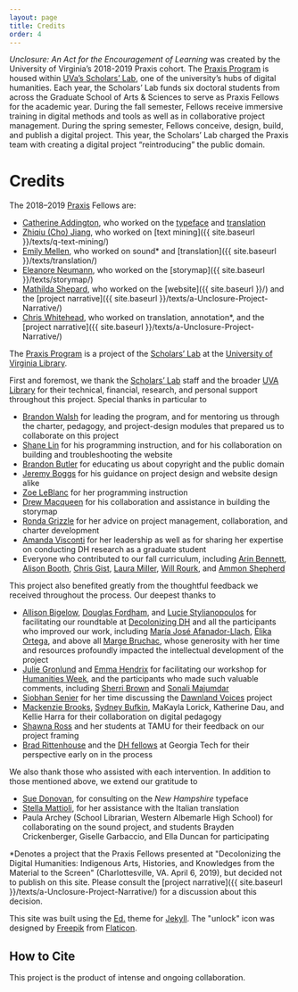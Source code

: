 ```yaml
---
layout: page
title: Credits
order: 4
---
```

*Unclosure: An Act for the Encouragement of Learning* was created by the University of Virginia’s 2018-2019 Praxis cohort. The [Praxis Program](https://scholarslab.lib.virginia.edu/praxis-program-fellowships/) is housed within [UVa’s Scholars’ Lab](https://scholarslab.lib.virginia.edu/), one of the university’s hubs of digital humanities. Each year, the Scholars’ Lab funds six doctoral students from across the Graduate School of Arts & Sciences to serve as Praxis Fellows for the academic year. During the fall semester, Fellows receive immersive training in digital methods and tools as well as in collaborative project management. During the spring semester, Fellows conceive, design, build, and publish a digital project. This year, the Scholars’ Lab charged the Praxis team with creating a digital project “reintroducing” the public domain.

# **Credits**

The 2018–2019 [Praxis][1] Fellows are:
- [Catherine Addington][2], who worked on the [typeface](http://unclosure.scholarslab.org/texts/Typeface/) and [translation](http://unclosure.scholarslab.org/texts/Teaching%20Translation%20with%20the%20Public%20Domain/)
- [Zhiqiu (Cho) Jiang][3], who worked on [text mining]({{ site.baseurl }}/texts/q-text-mining/)
- [Emily Mellen][4], who worked on sound* and [translation]({{ site.baseurl }}/texts/translation/)
- [Eleanore Neumann][5], who worked on the [storymap]({{ site.baseurl }}/texts/storymap/)
- [Mathilda Shepard][6], who worked on the [website]({{ site.baseurl }}/) and the [project narrative]({{ site.baseurl }}/texts/a-Unclosure-Project-Narrative/)
- [Chris Whitehead][7], who worked on translation, annotation*, and the [project narrative]({{ site.baseurl }}/texts/a-Unclosure-Project-Narrative/)

The [Praxis Program][8] is a project of the [Scholars’ Lab][9] at the [University of Virginia Library][10].

First and foremost, we thank the [Scholars’ Lab][11] staff and the broader [UVA Library][12] for their technical, financial, research, and personal support throughout this project. Special thanks in particular to
- [Brandon Walsh][13] for leading the program, and for mentoring us through the charter, pedagogy, and project-design modules that prepared us to collaborate on this project
- [Shane Lin][14] for his programming instruction, and for his collaboration on building and troubleshooting the website
- [Brandon Butler][15] for educating us about copyright and the public domain
- [Jeremy Boggs][16] for his guidance on project design and website design alike
- [Zoe LeBlanc][17] for her programming instruction
- [Drew Macqueen][18] for his collaboration and assistance in building the storymap
- [Ronda Grizzle][19] for her advice on project management, collaboration, and charter development
- [Amanda Visconti][20] for her leadership as well as for sharing her expertise on conducting DH research as a graduate student
- Everyone who contributed to our fall curriculum, including [Arin Bennett][21], [Alison Booth][22], [Chris Gist][23], [Laura Miller][24], [Will Rourk][25], and [Ammon Shepherd][26]

This project also benefited greatly from the thoughtful feedback we received throughout the process. Our deepest thanks to
- [Allison Bigelow](http://spanitalport.as.virginia.edu/people/amb8fk), [Douglas Fordham](http://art.as.virginia.edu/douglas-fordham), and [Lucie Stylianopoulos][27] for facilitating our roundtable at [Decolonizing DH][28] and all the participants who improved our work, including [María José Afanador-Llach][29], [Élika Ortega][30], and above all [Marge Bruchac][31], whose generosity with her time and resources profoundly impacted the intellectual development of the project
- [Julie Gronlund][32] and [Emma Hendrix][33] for facilitating our workshop for [Humanities Week][34], and the participants who made such valuable comments, including [Sherri Brown][35] and [Sonali Majumdar][36]
- [Siobhan Senier][37] for her time discussing the [Dawnland Voices][38] project
- [Mackenzie Brooks][39], [Sydney Bufkin][40], MaKayla Lorick, Katherine Dau, and Kellie Harra for their collaboration on digital pedagogy
- [Shawna Ross][41] and her students at TAMU for their feedback on our project framing
- [Brad Rittenhouse][42] and the [DH fellows][43] at Georgia Tech for their perspective early on in the process

We also thank those who assisted with each intervention. In addition to those mentioned above, we extend our gratitude to
- [Sue Donovan][44], for consulting on the _New Hampshire_ typeface
- [Stella Mattioli][45], for her assistance with the Italian translation
- Paula Archey (School Librarian, Western Albemarle High School) for collaborating on the sound project, and students Brayden Crickenberger, Giselle Garbaccio, and Ella Duncan for participating

*Denotes a project that the Praxis Fellows presented at "Decolonizing the Digital Humanities: Indigenous Arts, Histories, and Knowledges from the Material to the Screen" (Charlottesville, VA. April 6, 2019), but decided not to publish on this site. Please consult the [project narrative]({{ site.baseurl }}/texts/a-Unclosure-Project-Narrative/) for a discussion about this decision.

This site was built using the [Ed.][46] theme for [Jekyll][47]. The "unlock" icon was designed by [Freepik][48] from [Flaticon][49].

## How to Cite

This project is the product of intense and ongoing collaboration.

[1]:	http://praxis.scholarslab.org/
[2]:	http://spanitalport.as.virginia.edu/people/profile/ca2bb
[3]:	https://dh.virginia.edu/people/zhiqiu-jiang
[4]:	http://music.virginia.edu/people/profile/5056
[5]:	http://art.as.virginia.edu/neumann
[6]:	http://spanitalport.as.virginia.edu/people/profile/mes2tf
[7]:	https://www.jeffersonscholars.org/people/christopher-whitehead
[8]:	http://praxis.scholarslab.org/
[9]:	https://scholarslab.lib.virginia.edu/
[10]:	https://www.library.virginia.edu/
[11]:	scholarslab.lib.virginia.edu
[12]:	https://www.library.virginia.edu/
[13]:	https://scholarslab.lib.virginia.edu/people/brandon-walsh/
[14]:	https://scholarslab.lib.virginia.edu/people/shane-lin/
[15]:	https://www.library.virginia.edu/staff/bcb4y
[16]:	https://scholarslab.lib.virginia.edu/people/jeremy-boggs/
[17]:	https://scholarslab.lib.virginia.edu/people/zoe-leblanc/
[18]:	https://scholarslab.lib.virginia.edu/people/drew-macqueen/
[19]:	https://scholarslab.lib.virginia.edu/people/ronda-grizzle/
[20]:	https://scholarslab.lib.virginia.edu/people/amanda-visconti/
[21]:	https://scholarslab.lib.virginia.edu/people/arin-bennett/
[22]:	https://scholarslab.lib.virginia.edu/people/alison-booth/
[23]:	https://scholarslab.lib.virginia.edu/people/chris-gist/
[24]:	https://scholarslab.lib.virginia.edu/people/laura-miller/
[25]:	https://scholarslab.lib.virginia.edu/people/will-rourk/
[26]:	https://scholarslab.lib.virginia.edu/people/ammon-shepherd/
[27]:	https://www.library.virginia.edu/staff/lws4n/
[28]:	http://spanitalport.as.virginia.edu/decolonizing-digital-humanities-indigenous-arts-histories-and-knowledges-material-screen-0
[29]:	http://mariajoseafanador.com/
[30]:	https://cssh.northeastern.edu/people/faculty/elika-ortega-guzman/
[31]:	https://www.sas.upenn.edu/anthropology/people/margaret-bruchac
[32]:	http://ihgc.as.virginia.edu/administrators
[33]:	http://www.hw-uva.com/contact-and-volunteer.html
[34]:	http://www.hw-uva.com
[35]:	https://www.library.virginia.edu/staff/slb4kt
[36]:	https://gradstudies.virginia.edu/staff/Majumdar
[37]:	https://cola.unh.edu/person/siobhan-senier
[38]:	http://dawnlandvoices.org/
[39]:	https://library.wlu.edu/about/library-directory/mackenzie-brooks
[40]:	https://library.wlu.edu/about/library-directory/sydney-bufkin
[41]:	https://english.tamu.edu/dr-shawna-ross/
[42]:	https://dilac.iac.gatech.edu/people/leadership
[43]:	https://dilac.iac.gatech.edu/people/graduate-fellows
[44]:	https://www.library.virginia.edu/staff/sd3gz
[45]:	http://spanitalport.as.virginia.edu/people/sm6dn
[46]:   https://elotroalex.github.io/ed/
[47]:   https://jekyllrb.com/
[48]:   https://www.freepik.com/
[49]:   https://www.flaticon.com/free-icon/lock_1716807#term=unlock&page=1&position=58
